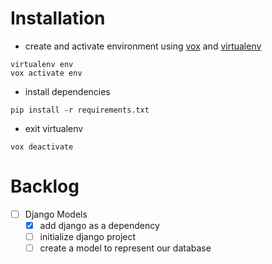 # Installation

* create and activate environment using [vox](https://xon.sh/python_virtual_environments.html) and [virtualenv](https://virtualenv.pypa.io/en/latest/)
```
virtualenv env
vox activate env
```

* install dependencies
```
pip install -r requirements.txt
```

* exit virtualenv
```
vox deactivate
```

# Backlog
* [ ] Django Models
	* [x] add django as a dependency
	* [ ] initialize django project
	* [ ] create a model to represent our database
